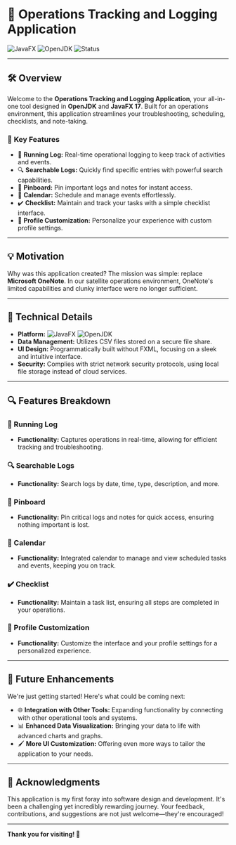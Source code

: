 # 🚀 **Operations Tracking and Logging Application**

![JavaFX](https://img.shields.io/badge/JavaFX-17-blue.svg) ![OpenJDK](https://img.shields.io/badge/OpenJDK-17-red.svg) ![Status](https://img.shields.io/badge/Status-Active-brightgreen.svg)

---

## 🛠️ **Overview**

Welcome to the **Operations Tracking and Logging Application**, your all-in-one tool designed in **OpenJDK** and **JavaFX 17**. Built for an operations environment, this application streamlines your troubleshooting, scheduling, checklists, and note-taking.

### 🎯 **Key Features**
- 📜 **Running Log:** Real-time operational logging to keep track of activities and events.
- 🔍 **Searchable Logs:** Quickly find specific entries with powerful search capabilities.
- 📌 **Pinboard:** Pin important logs and notes for instant access.
- 📅 **Calendar:** Schedule and manage events effortlessly.
- ✔️ **Checklist:** Maintain and track your tasks with a simple checklist interface.
- 🎨 **Profile Customization:** Personalize your experience with custom profile settings.

---

## 💡 **Motivation**

Why was this application created? The mission was simple: replace **Microsoft OneNote**. In our satellite operations environment, OneNote's limited capabilities and clunky interface were no longer sufficient.

---

## 🔧 **Technical Details**

- **Platform:** ![JavaFX](https://img.shields.io/badge/JavaFX-17-blue.svg) ![OpenJDK](https://img.shields.io/badge/OpenJDK-17-red.svg)
- **Data Management:** Utilizes CSV files stored on a secure file share.
- **UI Design:** Programmatically built without FXML, focusing on a sleek and intuitive interface.
- **Security:** Complies with strict network security protocols, using local file storage instead of cloud services.

---

## 🔍 **Features Breakdown**

### 📜 Running Log
- **Functionality:** Captures operations in real-time, allowing for efficient tracking and troubleshooting.

### 🔍 Searchable Logs
- **Functionality:** Search logs by date, time, type, description, and more.

### 📌 Pinboard
- **Functionality:** Pin critical logs and notes for quick access, ensuring nothing important is lost.

### 📅 Calendar
- **Functionality:** Integrated calendar to manage and view scheduled tasks and events, keeping you on track.

### ✔️ Checklist
- **Functionality:** Maintain a task list, ensuring all steps are completed in your operations.

### 🎨 Profile Customization
- **Functionality:** Customize the interface and your profile settings for a personalized experience.

---

## 🚀 **Future Enhancements**

We're just getting started! Here's what could be coming next:
- 🌐 **Integration with Other Tools:** Expanding functionality by connecting with other operational tools and systems.
- 📊 **Enhanced Data Visualization:** Bringing your data to life with advanced charts and graphs.
- 🖌️ **More UI Customization:** Offering even more ways to tailor the application to your needs.

---

## 🙌 **Acknowledgments**

This application is my first foray into software design and development. It's been a challenging yet incredibly rewarding journey. Your feedback, contributions, and suggestions are not just welcome—they're encouraged!

---

**Thank you for visiting! 🌟**
